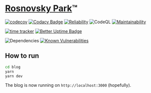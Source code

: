 # [Rosnovsky Park](https://rosnovsky.us)™

[![codecov](https://codecov.io/gh/rosnovsky/rosnovsky.us/branch/main/graph/badge.svg?token=IP95N2HP5P)](https://codecov.io/gh/rosnovsky/rosnovsky.us) [![Codacy Badge](https://app.codacy.com/project/badge/Grade/27695f94f54f433eb62db799fc6532a1)](https://www.codacy.com/gh/rosnovsky/rosnovsky.us/dashboard?utm_source=github.com&amp;utm_medium=referral&amp;utm_content=rosnovsky/rosnovsky.us&amp;utm_campaign=Badge_Grade) [![Reliability](https://sonarcloud.io/api/project_badges/measure?project=rosnovsky_rosnovsky.us&metric=reliability_rating)](https://sonarcloud.io/dashboard?id=rosnovsky_rosnovsky.us) ![CodeQL](https://github.com/rosnovsky/rosnovsky.us/workflows/CodeQL/badge.svg) [![Maintainability](https://api.codeclimate.com/v1/badges/d9d1c20cfaf6f2759dc5/maintainability)](https://codeclimate.com/github/rosnovsky/rosnovsky.us/maintainability)

[![time tracker](https://wakatime.com/badge/github/rosnovsky/rosnovsky.us.svg)](https://wakatime.com/badge/github/rosnovsky/rosnovsky.us) [![Better Uptime Badge](https://betteruptime.com/status-badges/v1/monitor/8h4l.svg)](https://betteruptime.com/?utm_source=status_badge)

![Dependencies](https://status.david-dm.org/gh/rosnovsky/rosnovsky.us.svg)
[![Known Vulnerabilities](https://snyk.io/test/github/rosnovsky/rosnovsky.us/badge.svg)](https://snyk.io/test/github/rosnovsky/rosnovsky.us/badge.svg)



## How to run

```bash
cd blog
yarn
yarn dev
```

The blog is now running on `http://localhost:3000` (hopefully).
